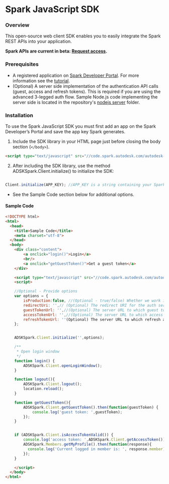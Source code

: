 # Spark JavaScript SDK

### Overview
This open-source web client SDK enables you to easily integrate the Spark REST APIs into your application. 

<b>Spark APIs are current in beta: <a href="https://spark.autodesk.com/developers/" target="_blank">Request access</a>.</b>

### Prerequisites
* A registered application on <a href="https://spark.autodesk.com/developers/" target="_blank">Spark Developer Portal</a>. For more information see the <a href="https://spark.autodesk.com/developers/reference/introduction/tutorials/register-an-app" target="_blank">tutorial</a>.
* (Optional) A server side implementation of the authentication API calls (guest, access and refresh tokens). This is required if you are using the advanced 3-legged auth flow. Sample Node.js code implementing the server side is located in the repository's <a href="https://github.com/spark3dp/spark-js-sdk/tree/master/authentication_server/nodejs" target="_blank">nodejs server</a> folder.

### Installation
To use the Spark JavaScript SDK you must first add an app on the Spark Developer’s Portal and save the app key Spark generates.

1) Include the SDK library in your HTML page just before closing the body section (`</body>`).

```HTML
<script type="text/javascript" src="//code.spark.autodesk.com/autodesk-spark-sdk-0.1.0.min.js"></script>
```

2) After including the SDK library, use the method ADSKSpark.Client.initialize() to initialize the SDK:<br>

```JavaScript

Client.initialize(APP_KEY); //APP_KEY is a string containing your Spark app key, provided during registration.
```

* See the Sample Code section below for additional options.

#### Sample Code

```HTML
<!DOCTYPE html>
<html>
  <head>
	<title>Sample Code</title>
	<meta charset="utf-8">
  </head>
  <body>
    <div class="content">
        <a onclick="login()">Login</a>
        <br/>
        <a onclick="getGuestToken()">Get a guest token</a>
    </div>

    <script type="text/javascript" src="//code.spark.autodesk.com/autodesk-spark-sdk-0.1.0.min.js"></script>
    <script>

    //Optional - Provide options
    var options = {
        isProduction:false, //(Optional - true/false) Whether we work in production or sandbox environment - default is sandbox
        redirectUri: '',// (Optional) The redirect URI for the auth service (i.e. http://example.com/callback), in cases where it is different than the one that was set for your app's Callback URL
        guestTokenUrl: '',//(Optional) The server URL to which guest token requests will be directed, for example http://example.com/guest_token.
        accessTokenUrl: '',//(Optional) The server URL to which access token requests will be directed, for example http://example.com/access_token.
        refreshTokenUrl: ''(Optional) The server URL to which refresh access token requests will be directed.
    };


    ADSKSpark.Client.initialize('',options);

    /**
     * Open login window
     */
    function login() {
        ADSKSpark.Client.openLoginWindow();
    }

    function logout(){
        ADSKSpark.Client.logout();
        location.reload();
    }

    function getGuestToken(){
        ADSKSpark.Client.getGuestToken().then(function(guestToken) {
            console.log('guest token: ',guestToken);
        });
    }


    if (ADSKSpark.Client.isAccessTokenValid()) {
        console.log('access token: ',ADSKSpark.Client.getAccessToken());
        ADSKSpark.Members.getMyProfile().then(function(response){
          console.log('Current logged in member is: ', response.member);
        });
    }

    </script>
  </body>
</html>
```
